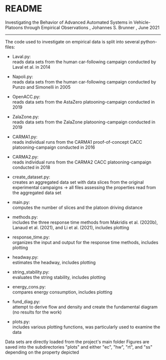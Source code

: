 # README

Investigating the Behavior of Advanced Automated Systems in Vehicle-Platoons through Empirical Observations
, Johannes S. Brunner
, June 2021
__________________________________

The code used to investigate on empirical data is split into several python-files:


- Laval.py:             
reads data sets from the human car-following campaign conducted by Laval et al. in 2014

- Napoli.py:            
reads data sets from the human car-following campaign conducted by Punzo and Simonelli in 2005

- OpenACC.py:           
reads data sets from the AstaZero platooning-campaign conducted in 2019

- ZalaZone.py:          
reads data sets from the ZalaZone platooning-campaign conducted in 2019

- CARMA1.py:            
reads individual runs from the CARMA1 proof-of-concept CACC platooning-campaign conducted in 2016

- CARMA2.py:            
reads individual runs from the CARMA2 CACC platooning-campaign conducted in 2018

- create_dataset.py:    
creates an aggregated data set with data slices from the original experimental campaigns -> all files assessing the properties read from the aggregated data set

- main.py:              
computes the number of slices and the platoon driving distance 

- methods.py:          
includes the three response time methods from Makridis et al. (2020b), Lanaud et al. (2021), and Li et al. (2021), includes plotting

- response_time.py:     
organizes the input and output for the response time methods, includes plotting

- headway.py:           
estimates the headway, includes plotting

- string_stability.py:  
evaluates the string stability, includes plotting

- energy_cons.py:       
compares energy consumption, includes plotting

- fund_diag.py:        
attempt to derive flow and density and create the fundamental diagram (no results for the work)

- plots.py:             
includes various plotting functions, was particularly used to examine the data


Data sets are directly loaded from the project's main folder
Figures are saved into the subdirectories "plots" and either "ec", "hw", "rt", and "ss" depending on the property depicted
